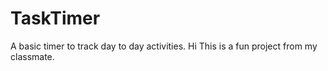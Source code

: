 # TaskTimer
A basic timer to track day to day activities.
Hi
This is a fun project from my classmate. 
